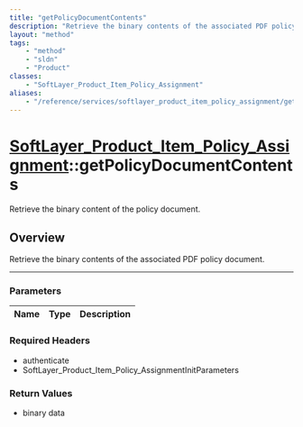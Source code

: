 ```yaml
---
title: "getPolicyDocumentContents"
description: "Retrieve the binary contents of the associated PDF policy document."
layout: "method"
tags:
    - "method"
    - "sldn"
    - "Product"
classes:
    - "SoftLayer_Product_Item_Policy_Assignment"
aliases:
    - "/reference/services/softlayer_product_item_policy_assignment/getPolicyDocumentContents"
---
```

# [SoftLayer_Product_Item_Policy_Assignment](/reference/services/SoftLayer_Product_Item_Policy_Assignment)::getPolicyDocumentContents

Retrieve the binary content of the policy document.


## Overview 
Retrieve the binary contents of the associated PDF policy document. 

-----

### Parameters 
|Name | Type | Description |
| --- | --- | --- |


### Required Headers
* authenticate
* SoftLayer_Product_Item_Policy_AssignmentInitParameters


### Return Values
* binary data




